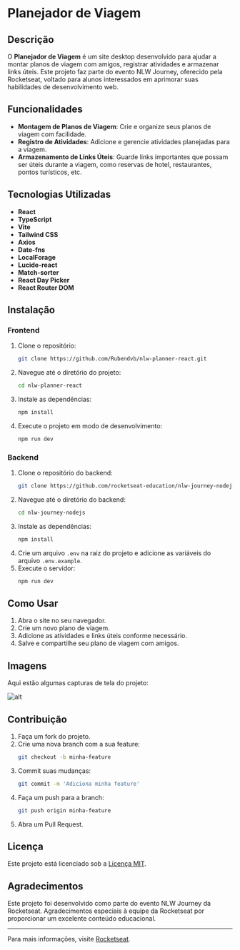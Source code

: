 # Planejador de Viagem

## Descrição

O **Planejador de Viagem** é um site desktop desenvolvido para ajudar a montar planos de viagem com amigos, registrar atividades e armazenar links úteis. Este projeto faz parte do evento NLW Journey, oferecido pela Rocketseat, voltado para alunos interessados em aprimorar suas habilidades de desenvolvimento web.

## Funcionalidades

- **Montagem de Planos de Viagem**: Crie e organize seus planos de viagem com facilidade.
- **Registro de Atividades**: Adicione e gerencie atividades planejadas para a viagem.
- **Armazenamento de Links Úteis**: Guarde links importantes que possam ser úteis durante a viagem, como reservas de hotel, restaurantes, pontos turísticos, etc.

## Tecnologias Utilizadas

- **React**
- **TypeScript**
- **Vite**
- **Tailwind CSS**
- **Axios**
- **Date-fns**
- **LocalForage**
- **Lucide-react**
- **Match-sorter**
- **React Day Picker**
- **React Router DOM**

## Instalação

### Frontend

1. Clone o repositório:
   ```sh
   git clone https://github.com/Rubendvb/nlw-planner-react.git
   ```
2. Navegue até o diretório do projeto:
   ```sh
   cd nlw-planner-react
   ```
3. Instale as dependências:
   ```sh
   npm install
   ```
4. Execute o projeto em modo de desenvolvimento:
   ```sh
   npm run dev
   ```

### Backend

1. Clone o repositório do backend:
   ```sh
   git clone https://github.com/rocketseat-education/nlw-journey-nodejs.git
   ```
2. Navegue até o diretório do backend:
   ```sh
   cd nlw-journey-nodejs
   ```
3. Instale as dependências:
   ```sh
   npm install
   ```
4. Crie um arquivo `.env` na raiz do projeto e adicione as variáveis do arquivo `.env.example`.
5. Execute o servidor:
   ```sh
   npm run dev
   ```

## Como Usar

1. Abra o site no seu navegador.
2. Crie um novo plano de viagem.
3. Adicione as atividades e links úteis conforme necessário.
4. Salve e compartilhe seu plano de viagem com amigos.

## Imagens

Aqui estão algumas capturas de tela do projeto:

![alt](public/project.gif)

## Contribuição

1. Faça um fork do projeto.
2. Crie uma nova branch com a sua feature:
   ```sh
   git checkout -b minha-feature
   ```
3. Commit suas mudanças:
   ```sh
   git commit -m 'Adiciona minha feature'
   ```
4. Faça um push para a branch:
   ```sh
   git push origin minha-feature
   ```
5. Abra um Pull Request.

## Licença

Este projeto está licenciado sob a [Licença MIT](LICENSE).

## Agradecimentos

Este projeto foi desenvolvido como parte do evento NLW Journey da Rocketseat. Agradecimentos especiais à equipe da Rocketseat por proporcionar um excelente conteúdo educacional.

---

Para mais informações, visite [Rocketseat](https://rocketseat.com.br).
